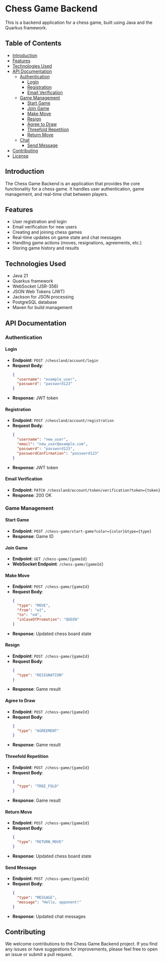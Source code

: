 # Chess Game Backend

This is a backend application for a chess game, built using Java and the Quarkus framework.

## Table of Contents
- [Introduction](#introduction)
- [Features](#features)
- [Technologies Used](#technologies-used)
- [API Documentation](#api-documentation)
    - [Authentication](#authentication)
        - [Login](#login)
        - [Registration](#registration)
        - [Email Verification](#email-verification)
    - [Game Management](#game-management)
        - [Start Game](#start-game)
        - [Join Game](#join-game)
        - [Make Move](#make-move)
        - [Resign](#resign)
        - [Agree to Draw](#agree-to-draw)
        - [Threefold Repetition](#threefold-repetition)
        - [Return Move](#return-move)
    - [Chat](#chat)
        - [Send Message](#send-message)
- [Contributing](#contributing)
- [License](#license)

## Introduction
The Chess Game Backend is an application that provides the core functionality for a chess game. It handles user authentication, game management, and real-time chat between players.

## Features
- User registration and login
- Email verification for new users
- Creating and joining chess games
- Real-time updates on game state and chat messages
- Handling game actions (moves, resignations, agreements, etc.)
- Storing game history and results

## Technologies Used
- Java 21
- Quarkus framework
- WebSocket (JSR-356)
- JSON Web Tokens (JWT)
- Jackson for JSON processing
- PostgreSQL database
- Maven for build management

## API Documentation

### Authentication

#### Login
- **Endpoint**: `POST /chessland/account/login`
- **Request Body**:
  ```json
  {
    "username": "example_user",
    "password": "password123"
  }
  ```
- **Response**: JWT token

#### Registration
- **Endpoint**: `POST /chessland/account/registration`
- **Request Body**:
  ```json
  {
    "username": "new_user",
    "email": "new_user@example.com",
    "password": "password123",
    "passwordConfirmation": "password123"
  }
  ```
- **Response**: JWT token

#### Email Verification
- **Endpoint**: `PATCH /chessland/account/token/verification?token={token}`
- **Response**: 200 OK

### Game Management

#### Start Game
- **Endpoint**: `POST /chess-game/start-game?color={color}&type={type}`
- **Response**: Game ID

#### Join Game
- **Endpoint**: `GET /chess-game/{gameId}`
- **WebSocket Endpoint**: `/chess-game/{gameId}`

#### Make Move
- **Endpoint**: `POST /chess-game/{gameId}`
- **Request Body**:
  ```json
  {
    "type": "MOVE",
    "from": "e2",
    "to": "e4",
    "inCaseOfPromotion": "QUEEN"
  }
  ```
- **Response**: Updated chess board state

#### Resign
- **Endpoint**: `POST /chess-game/{gameId}`
- **Request Body**:
  ```json
  {
    "type": "RESIGNATION"
  }
  ```
- **Response**: Game result

#### Agree to Draw
- **Endpoint**: `POST /chess-game/{gameId}`
- **Request Body**:
  ```json
  {
    "type": "AGREEMENT"
  }
  ```
- **Response**: Game result

#### Threefold Repetition
- **Endpoint**: `POST /chess-game/{gameId}`
- **Request Body**:
  ```json
  {
    "type": "TREE_FOLD"
  }
  ```
- **Response**: Game result

#### Return Move
- **Endpoint**: `POST /chess-game/{gameId}`
- **Request Body**:
  ```json
  {
    "type": "RETURN_MOVE"
  }
  ```
- **Response**: Updated chess board state

#### Send Message
- **Endpoint**: `POST /chess-game/{gameId}`
- **Request Body**:
  ```json
  {
    "type": "MESSAGE",
    "message": "Hello, opponent!"
  }
  ```
- **Response**: Updated chat messages

## Contributing
We welcome contributions to the Chess Game Backend project. If you find any issues or have suggestions for improvements, please feel free to open an issue or submit a pull request.
